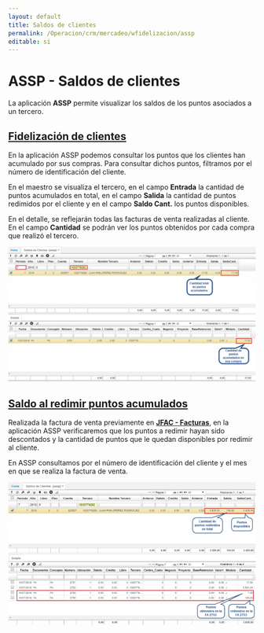 ```yaml
---
layout: default
title: Saldos de clientes
permalink: /Operacion/crm/mercadeo/wfidelizacion/assp
editable: si
---
```


# ASSP - Saldos de clientes

La aplicación **ASSP** permite visualizar los saldos de los puntos asociados a un tercero.  

## [Fidelización de clientes](http://docs.oasiscom.com/Operacion/crm/mercadeo/wfidelizacion/assp#fidelización-de-clientes)

En la aplicación ASSP podemos consultar los puntos que los clientes han acumulado por sus compras. Para consultar dichos puntos, filtramos por el número de identificación del cliente.  

En el maestro se visualiza el tercero, en el campo **Entrada** la cantidad de puntos acumulados en total, en el campo **Salida** la cantidad de puntos redimidos por el cliente y en el campo **Saldo Cant.** los puntos disponibles.  

En el detalle, se reflejarán todas las facturas de venta realizadas al cliente. En el campo **Cantidad** se podrán ver los puntos obtenidos por cada compra que realizó el tercero.  

![](assp.png)


## [Saldo al redimir puntos acumulados](http://docs.oasiscom.com/Operacion/crm/mercadeo/wfidelizacion/assp#saldo-al-redimir-puntos-acumulados)

Realizada la factura de venta previamente en [**JFAC - Facturas**](http://docs.oasiscom.com/Operacion/scm/pos/jcajero/jfac#fidelizaci%C3%B3n-de-clientes), en la aplicación ASSP verificaremos que los puntos a redimir hayan sido descontados y la cantidad de puntos que le quedan disponibles por redimir al cliente.  

En ASSP consultamos por el número de identificación del cliente y el mes en que se realiza la factura de venta.  

![](assp1.png)